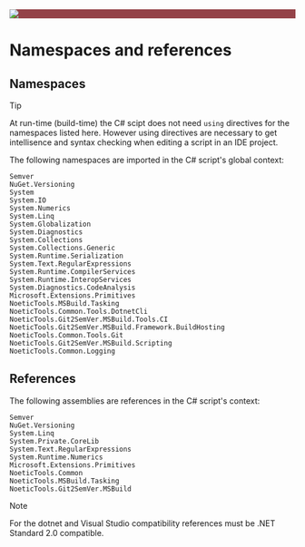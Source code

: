 ﻿---
uid: csharp-script-namespaces
---

<div style="background-color:#944248;padding:0px;margin-bottom:0.5em">
  <img src="https://noetictools.github.io/Git2SemVer/Images/Git2SemVer_banner_840x70.png"/>
</div>


# Namespaces and references

## Namespaces

> [!TIP]
> At run-time (build-time) the C# scipt does not need `using` directives for the namespaces listed here.
> However using directives are necessary to get intellisence and syntax checking when editing
> a script in an IDE project.

The following namespaces are imported in the C# script's global context:

```
Semver
NuGet.Versioning
System
System.IO
System.Numerics
System.Linq
System.Globalization
System.Diagnostics
System.Collections
System.Collections.Generic
System.Runtime.Serialization
System.Text.RegularExpressions
System.Runtime.CompilerServices
System.Runtime.InteropServices
System.Diagnostics.CodeAnalysis
Microsoft.Extensions.Primitives
NoeticTools.MSBuild.Tasking
NoeticTools.Common.Tools.DotnetCli
NoeticTools.Git2SemVer.MSBuild.Tools.CI
NoeticTools.Git2SemVer.MSBuild.Framework.BuildHosting
NoeticTools.Common.Tools.Git
NoeticTools.Git2SemVer.MSBuild.Scripting
NoeticTools.Common.Logging
```

## References

The following assemblies are references in the C# script's context: 

```
Semver
NuGet.Versioning
System.Linq
System.Private.CoreLib
System.Text.RegularExpressions
System.Runtime.Numerics
Microsoft.Extensions.Primitives
NoeticTools.Common
NoeticTools.MSBuild.Tasking
NoeticTools.Git2SemVer.MSBuild
```

> [!NOTE]
> For the dotnet and Visual Studio compatibility references must be .NET Standard 2.0 compatible.

